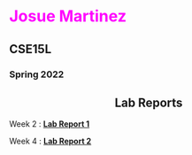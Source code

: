 
# <span style="color:magenta">Josue Martinez</span>
## CSE15L
### Spring 2022

## <center>Lab Reports</center>

Week 2
: __[Lab Report 1](lab-report-1-week-2.html)__

Week 4
: __[Lab Report 2](https://josueemartinezz.github.io/cse15l-lab-reports/lab-report-2-week-4.html)__
